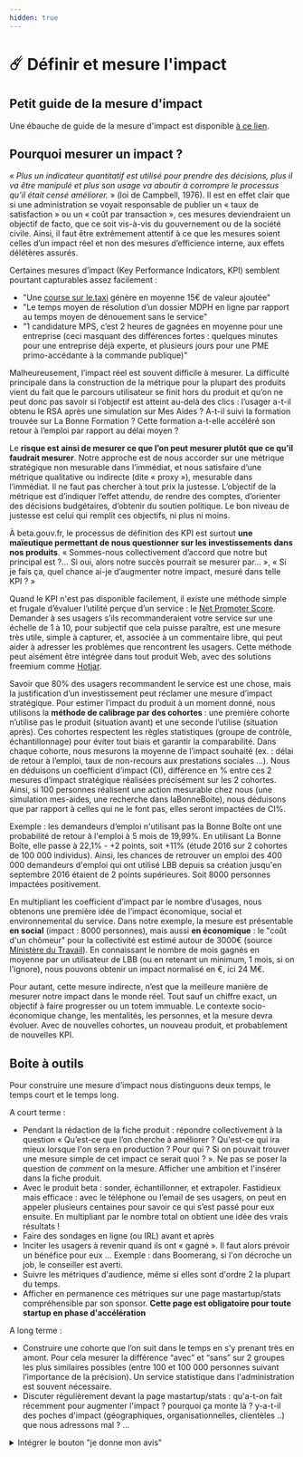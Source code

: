 ```yaml
---
hidden: true
---
```


# ☄️ Définir et mesure l'impact

## Petit guide de la mesure d'impact <a href="#pourquoi-mesurer-un-impact" id="pourquoi-mesurer-un-impact"></a>

Une ébauche de guide de la mesure d'impact est disponible [à ce lien](https://docs.google.com/presentation/d/1SkTz20qNuOh3rGJZ1vGqStvlXHaKu\_7zsnmrW997xn4/edit?usp=sharing).

## Pourquoi mesurer un impact ? <a href="#pourquoi-mesurer-un-impact" id="pourquoi-mesurer-un-impact"></a>

« _Plus un indicateur quantitatif est utilisé pour prendre des décisions, plus il va être manipulé et plus son usage va aboutir à corrompre le processus qu’il était censé améliorer._ » (loi de Campbell, 1976). Il est en effet clair que si une administration se voyait responsable de publier un « taux de satisfaction » ou un « coût par transaction », ces mesures deviendraient un objectif de facto, que ce soit vis-à-vis du gouvernement ou de la société civile. Ainsi, il faut être extrêmement attentif à ce que les mesures soient celles d’un impact réel et non des mesures d’efficience interne, aux effets délétères assurés.

Certaines mesures d’impact (Key Performance Indicators, KPI) semblent pourtant capturables assez facilement :

* "Une [course sur le.taxi](https://api.taxi/stats) génère en moyenne 15€ de valeur ajoutée"
* "Le temps moyen de résolution d’un dossier MDPH en ligne par rapport au temps moyen de dénouement sans le service"
* "1 candidature MPS, c’est 2 heures de gagnées en moyenne pour une entreprise (ceci masquant des différences fortes : quelques minutes pour une entreprise déjà experte, et plusieurs jours pour une PME primo-accédante à la commande publique)"

Malheureusement, l’impact réel est souvent difficile à mesurer. La difficulté principale dans la construction de la métrique pour la plupart des produits vient du fait que le parcours utilisateur se finit hors du produit et qu’on ne peut donc pas savoir si l’objectif est atteint au-delà des clics : l’usager a-t-il obtenu le RSA après une simulation sur Mes Aides ? A-t-il suivi la formation trouvée sur La Bonne Formation ? Cette formation a-t-elle accéléré son retour à l’emploi par rapport au délai moyen ?

Le **risque est ainsi de mesurer ce que l’on peut mesurer plutôt que ce qu’il faudrait mesurer**. Notre approche est de nous accorder sur une métrique stratégique non mesurable dans l’immédiat, et nous satisfaire d’une métrique qualitative ou indirecte (dite « proxy »), mesurable dans l’immédiat. Il ne faut pas chercher à tout prix la justesse. L’objectif de la métrique est d’indiquer l’effet attendu, de rendre des comptes, d’orienter des décisions budgétaires, d’obtenir du soutien politique. Le bon niveau de justesse est celui qui remplit ces objectifs, ni plus ni moins.

À beta.gouv.fr, le processus de définition des KPI est surtout **une maïeutique permettant de nous questionner sur les investissements dans nos produits**. « Sommes-nous collectivement d’accord que notre but principal est ?… Si oui, alors notre succès pourrait se mesurer par… », « Si je fais ça, quel chance ai-je d’augmenter notre impact, mesuré dans telle KPI ? »

Quand le KPI n'est pas disponible facilement, il existe une méthode simple et frugale d’évaluer l’utilité perçue d’un service : le [Net Promoter Score](https://en.wikipedia.org/wiki/Net\_Promoter). Demander à ses usagers s’ils recommanderaient votre service sur une échelle de 1 à 10, pour subjectif que cela puisse paraître, est une mesure très utile, simple à capturer, et, associée à un commentaire libre, qui peut aider à adresser les problèmes que rencontrent les usagers. Cette méthode peut aisément être intégrée dans tout produit Web, avec des solutions freemium comme [Hotjar](https://www.hotjar.com).

Savoir que 80% des usagers recommandent le service est une chose, mais la justification d’un investissement peut réclamer une mesure d’impact stratégique. Pour estimer l’impact du produit à un moment donné, nous utilisons la **méthode de calibrage par des cohortes** : une première cohorte n’utilise pas le produit (situation avant) et une seconde l’utilise (situation après). Ces cohortes respectent les règles statistiques (groupe de contrôle, échantillonnage) pour éviter tout biais et garantir la comparabilité. Dans chaque cohorte, nous mesurons la moyenne de l’impact souhaité (ex. : délai de retour à l’emploi, taux de non-recours aux prestations sociales …). Nous en déduisons un coefficient d’impact (CI), différence en % entre ces 2 mesures d’impact stratégique réalisées précisément sur les 2 cohortes. Ainsi, si 100 personnes réalisent une action mesurable chez nous (une simulation mes-aides, une recherche dans laBonneBoite), nous déduisons que par rapport à celles qui ne le font pas, elles seront impactées de CI%.

Exemple : les demandeurs d’emploi n'utilisant pas la Bonne Boîte ont une probabilité de retour à l'emploi à 5 mois de 19,99%. En utilisant La Bonne Boîte, elle passe à 22,1% - +2 points, soit +11% (étude 2016 sur 2 cohortes de 100 000 individus). Ainsi, les chances de retrouver un emploi des 400 000 demandeurs d'emploi qui ont utilisé LBB depuis sa création jusqu'en septembre 2016 étaient de 2 points supérieures. Soit 8000 personnes impactées positivement.

En multipliant les coefficient d’impact par le nombre d’usages, nous obtenons une première idée de l’impact économique, social et environnemental du service. Dans notre exemple, la mesure est présentable **en social** (impact : 8000 personnes), mais aussi **en économique** : le "coût d'un chômeur" pour la collectivité est estimé autour de 3000€ (source [Ministère du Travail](http://travail-emploi.gouv.fr/publications/Revue\_Travail-et-Emploi/pdf/40\_2998.pdf)). En connaissant le nombre de mois gagnés en moyenne par un utilisateur de LBB (ou en retenant un minimum, 1 mois, si on l'ignore), nous pouvons obtenir un impact normalisé en €, ici 24 M€.

Pour autant, cette mesure indirecte, n’est que la meilleure manière de mesurer notre impact dans le monde réel. Tout sauf un chiffre exact, un objectif à faire progresser ou un totem immuable. Le contexte socio-économique change, les mentalités, les personnes, et la mesure devra évoluer. Avec de nouvelles cohortes, un nouveau produit, et probablement de nouvelles KPI.

## Boite à outils <a href="#boite-a-outils" id="boite-a-outils"></a>

Pour construire une mesure d’impact nous distinguons deux temps, le temps court et le temps long.

A court terme :

* Pendant la rédaction de la fiche produit : répondre collectivement à la question « Qu’est-ce que l’on cherche à améliorer ? Qu'est-ce qui ira mieux lorsque l'on sera en production ? Pour qui ? Si on pouvait trouver une mesure simple de cet impact ce serait quoi ? ». Ne pas se poser la question de _comment_ on la mesure. Afficher une ambition et l'insérer dans la fiche produit.
* Avec le produit beta : sonder, échantillonner, et extrapoler. Fastidieux mais efficace : avec le téléphone ou l’email de ses usagers, on peut en appeler plusieurs centaines pour savoir ce qui s’est passé pour eux ensuite. En multipliant par le nombre total on obtient une idée des vrais résultats !
* Faire des sondages en ligne (ou IRL) avant et après
* Inciter les usagers à revenir quand ils ont « gagné ». Il faut alors prévoir un bénéfice pour eux … Exemple : dans Boomerang, si l'on décroche un job, le conseiller est averti.
* Suivre les métriques d'audience, même si elles sont d'ordre 2 la plupart du temps.
* Afficher en permanence ces métriques sur une page mastartup/stats compréhensible par son sponsor. **Cette page est obligatoire pour toute startup en phase d'accélération**

A long terme :

* Construire une cohorte que l’on suit dans le temps en s’y prenant très en amont. Pour cela mesurer la différence “avec” et “sans” sur 2 groupes les plus similaires possibles (entre 100 et 100 000 personnes suivant l’importance de la précision). Un service statistique dans l'administration est souvent nécessaire.
* Discuter régulièrement devant la page mastartup/stats : qu'a-t-on fait récemment pour augmenter l'impact ? pourquoi ça monte là ? y-a-t-il des poches d'impact (géographiques, organisationnelles, clientèles ..) que nous adressons mal ? …

<details>

<summary>Intégrer le bouton "je donne mon avis"</summary>

Ce bouton permet à l'usager de donner son avis en répondant à quelques questions très simples.

## **Créer un compte** sur MonAvis : <a href="#id-1-creer-un-compte-sur-monavis" id="id-1-creer-un-compte-sur-monavis"></a>

* Accéder au site [observatoire.numerique.gouv.fr](https://observatoire.numerique.gouv.fr/)
* Cliquer sur « Accès Administration» en bas à gauche de la page ;
* Cliquer sur le lien « Inscription » ;
* Remplir le formulaire d’inscription ;
* Confirmer l’adresse mail en cliquant sur le lien reçu dans l’e-mail de confirmation ;

<mark style="background-color:yellow;">ℹ️ Utilisez votre adresse @beta.gouv.fr pour éviter la validation manuelle par un administrateur.</mark>

## Accéder à la p**age démarche** <a href="#id-2-acceder-a-la-page-de-sa-demarche-via-le-moteur-de-recherche" id="id-2-acceder-a-la-page-de-sa-demarche-via-le-moteur-de-recherche"></a>

* Rechercher la démarche dans le moteur de recherche
* **Si elle est absente du référentiel, ajouter sa démarche (étape optionnelle) :**
  * Cliquer sur « Ajouter une démarche manquante » ;
  * Remplir le formulaire de référencement de la démarche.

## **Se déclarer porteur d’une démarche**

<mark style="background-color:yellow;">✅ Si vous avez référencez votre démarche, vous devenez automatiquement « porteur de la démarche ».</mark>

* Accéder à la page de la démarche
* Cliquer sur « Je suis porteur de cette démarche »

Deux onglets sont alors accessibles : _Code à intégrer_ et _Tous les avis_.

## **Obtenir le code du bouton :**

* Accéder à la page de la démarche
* Accéder à l’onglet « Code à intégrer » ;
* Cliquer sur « Générer le code » ;
* Choisir entre le bouton bleu et le bouton blanc
* Copier le code du bouton ;
* Intégrer le code à la fin de votre service.

<mark style="background-color:yellow;">ℹ️ Si votre service numérique a une volumétrie annuelle de plus de 5 000 000 avis par an, contactez nosdemarches@modernisation.gouv.fr</mark>

Pour plus d'informations, vous pouvez contacter **nosdemarches@modernisation.gouv.fr**

</details>
